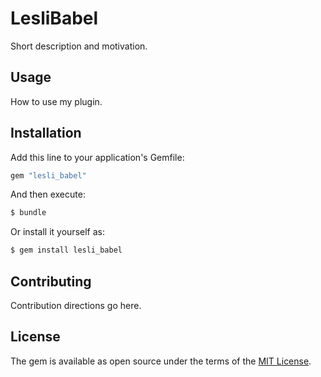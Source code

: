# LesliBabel
Short description and motivation.

## Usage
How to use my plugin.

## Installation
Add this line to your application's Gemfile:

```ruby
gem "lesli_babel"
```

And then execute:
```bash
$ bundle
```

Or install it yourself as:
```bash
$ gem install lesli_babel
```

## Contributing
Contribution directions go here.

## License
The gem is available as open source under the terms of the [MIT License](https://opensource.org/licenses/MIT).
